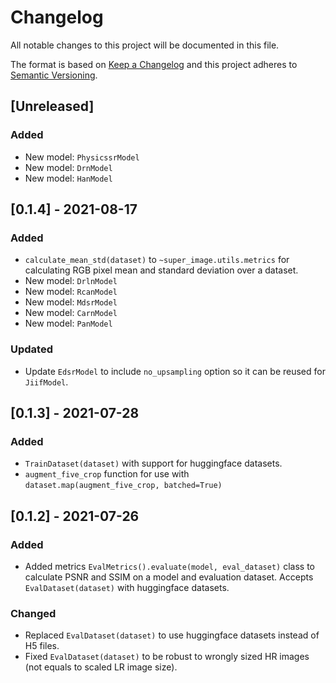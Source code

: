 # Changelog
All notable changes to this project will be documented in this file.

The format is based on [Keep a Changelog](http://keepachangelog.com/en/1.0.0/)
and this project adheres to [Semantic Versioning](http://semver.org/spec/v2.0.0.html).

## [Unreleased]
### Added
- New model: `PhysicssrModel`
- New model: `DrnModel`
- New model: `HanModel`

## [0.1.4] - 2021-08-17
### Added
- `calculate_mean_std(dataset)` to `~super_image.utils.metrics` for calculating RGB pixel mean and standard deviation over a dataset.
- New model: `DrlnModel`
- New model: `RcanModel`
- New model: `MdsrModel`
- New model: `CarnModel`
- New model: `PanModel`

### Updated
- Update `EdsrModel` to include `no_upsampling` option so it can be reused for `JiifModel`.

## [0.1.3] - 2021-07-28
### Added
- `TrainDataset(dataset)` with support for huggingface datasets.
- `augment_five_crop` function for use with `dataset.map(augment_five_crop, batched=True)`

## [0.1.2] - 2021-07-26
### Added
- Added metrics `EvalMetrics().evaluate(model, eval_dataset)` class to calculate PSNR and SSIM on a model and 
  evaluation dataset. Accepts `EvalDataset(dataset)` with huggingface datasets.

### Changed
- Replaced `EvalDataset(dataset)` to use huggingface datasets instead of H5 files.
- Fixed `EvalDataset(dataset)` to be robust to wrongly sized HR images (not equals to scaled LR image size).
